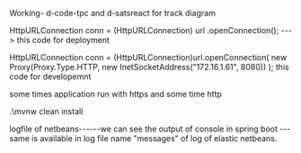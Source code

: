 Working- d-code-tpc and d-satsreact  for track diagram

 HttpURLConnection conn = (HttpURLConnection) url
.openConnection();   ---> this code for deployment

HttpURLConnection conn = (HttpURLConnection)url.openConnection( new
Proxy(Proxy.Type.HTTP, new InetSocketAddress("172.16.1.61", 8080)) ); this code for developemnt


some times application run with https and some time http


 .\mvnw clean install  



 logfile of netbeans------we can see the output of console in spring boot ---same is available in log file name "messages" of log of elastic netbeans. 
